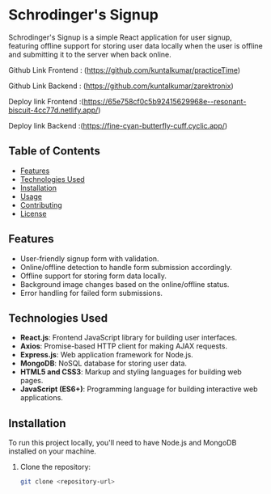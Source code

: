 # Schrodinger's Signup

Schrodinger's Signup is a simple React application for user signup, featuring offline support for storing user data locally when the user is offline and submitting it to the server when back online.

Github Link Frontend : (https://github.com/kuntalkumar/practiceTime)

Github Link Backend : (https://github.com/kuntalkumar/zarektronix)

Deploy link Frontend :(https://65e758cf0c5b92415629968e--resonant-biscuit-4cc77d.netlify.app/)

Deploy link Backend :(https://fine-cyan-butterfly-cuff.cyclic.app/)
## Table of Contents

- [Features](#features)
- [Technologies Used](#technologies-used)
- [Installation](#installation)
- [Usage](#usage)
- [Contributing](#contributing)
- [License](#license)

## Features

- User-friendly signup form with validation.
- Online/offline detection to handle form submission accordingly.
- Offline support for storing form data locally.
- Background image changes based on the online/offline status.
- Error handling for failed form submissions.

## Technologies Used

- **React.js**: Frontend JavaScript library for building user interfaces.
- **Axios**: Promise-based HTTP client for making AJAX requests.
- **Express.js**: Web application framework for Node.js.
- **MongoDB**: NoSQL database for storing user data.
- **HTML5 and CSS3**: Markup and styling languages for building web pages.
- **JavaScript (ES6+)**: Programming language for building interactive web applications.

## Installation

To run this project locally, you'll need to have Node.js and MongoDB installed on your machine.

1. Clone the repository:

   ```bash
   git clone <repository-url>
